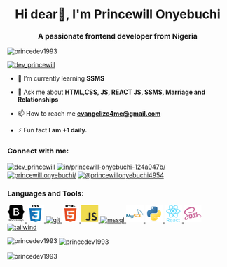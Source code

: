 <h1 align="center">Hi dear👋, I'm Princewill Onyebuchi</h1>
<h3 align="center">A passionate frontend developer from Nigeria</h3>
<img align = "right" width="400px src="https://media.tenor.com/BqbIhT4Mb7cAAAAd/programmer-rounded-edges.gif" />

<p align="left"> <img src="https://komarev.com/ghpvc/?username=princedev1993&label=Profile%20views&color=0e75b6&style=flat" alt="princedev1993" /> </p>

<p align="left"> <a href="https://twitter.com/dev_princewill" target="blank"><img src="https://img.shields.io/twitter/follow/dev_princewill?logo=twitter&style=for-the-badge" alt="dev_princewill" /></a> </p>

- 🌱 I’m currently learning **SSMS**

- 💬 Ask me about **HTML,CSS, JS, REACT JS, SSMS, Marriage and Relationships**

- 📫 How to reach me **evangelize4me@gmail.com**

- ⚡ Fun fact **I am +1 daily.**

<h3 align="left">Connect with me:</h3>
<p align="left">
<a href="https://twitter.com/dev_princewill" target="blank"><img align="center" src="https://raw.githubusercontent.com/rahuldkjain/github-profile-readme-generator/master/src/images/icons/Social/twitter.svg" alt="dev_princewill" height="30" width="40" /></a>
<a href="https://linkedin.com/in/in/princewill-onyebuchi-124a047b/" target="blank"><img align="center" src="https://raw.githubusercontent.com/rahuldkjain/github-profile-readme-generator/master/src/images/icons/Social/linked-in-alt.svg" alt="in/princewill-onyebuchi-124a047b/" height="30" width="40" /></a>
<a href="https://fb.com/princewill.onyebuchi/" target="blank"><img align="center" src="https://raw.githubusercontent.com/rahuldkjain/github-profile-readme-generator/master/src/images/icons/Social/facebook.svg" alt="princewill.onyebuchi/" height="30" width="40" /></a>
<a href="https://www.youtube.com/c/@princewillonyebuchi4954" target="blank"><img align="center" src="https://raw.githubusercontent.com/rahuldkjain/github-profile-readme-generator/master/src/images/icons/Social/youtube.svg" alt="@princewillonyebuchi4954" height="30" width="40" /></a>
</p>

<h3 align="left">Languages and Tools:</h3>
<p align="left"> <a href="https://getbootstrap.com" target="_blank" rel="noreferrer"> <img src="https://raw.githubusercontent.com/devicons/devicon/master/icons/bootstrap/bootstrap-plain-wordmark.svg" alt="bootstrap" width="40" height="40"/> </a> <a href="https://www.w3schools.com/css/" target="_blank" rel="noreferrer"> <img src="https://raw.githubusercontent.com/devicons/devicon/master/icons/css3/css3-original-wordmark.svg" alt="css3" width="40" height="40"/> </a> <a href="https://git-scm.com/" target="_blank" rel="noreferrer"> <img src="https://www.vectorlogo.zone/logos/git-scm/git-scm-icon.svg" alt="git" width="40" height="40"/> </a> <a href="https://www.w3.org/html/" target="_blank" rel="noreferrer"> <img src="https://raw.githubusercontent.com/devicons/devicon/master/icons/html5/html5-original-wordmark.svg" alt="html5" width="40" height="40"/> </a> <a href="https://developer.mozilla.org/en-US/docs/Web/JavaScript" target="_blank" rel="noreferrer"> <img src="https://raw.githubusercontent.com/devicons/devicon/master/icons/javascript/javascript-original.svg" alt="javascript" width="40" height="40"/> </a> <a href="https://www.microsoft.com/en-us/sql-server" target="_blank" rel="noreferrer"> <img src="https://www.svgrepo.com/show/303229/microsoft-sql-server-logo.svg" alt="mssql" width="40" height="40"/> </a> <a href="https://www.mysql.com/" target="_blank" rel="noreferrer"> <img src="https://raw.githubusercontent.com/devicons/devicon/master/icons/mysql/mysql-original-wordmark.svg" alt="mysql" width="40" height="40"/> </a> <a href="https://www.python.org" target="_blank" rel="noreferrer"> <img src="https://raw.githubusercontent.com/devicons/devicon/master/icons/python/python-original.svg" alt="python" width="40" height="40"/> </a> <a href="https://reactjs.org/" target="_blank" rel="noreferrer"> <img src="https://raw.githubusercontent.com/devicons/devicon/master/icons/react/react-original-wordmark.svg" alt="react" width="40" height="40"/> </a> <a href="https://sass-lang.com" target="_blank" rel="noreferrer"> <img src="https://raw.githubusercontent.com/devicons/devicon/master/icons/sass/sass-original.svg" alt="sass" width="40" height="40"/> </a> <a href="https://tailwindcss.com/" target="_blank" rel="noreferrer"> <img src="https://www.vectorlogo.zone/logos/tailwindcss/tailwindcss-icon.svg" alt="tailwind" width="40" height="40"/> </a> </p>

<p><img align="left" src="https://github-readme-stats.vercel.app/api/top-langs?username=princedev1993&show_icons=true&locale=en&layout=compact" alt="princedev1993" /></p>

<p>&nbsp;<img align="center" src="https://github-readme-stats.vercel.app/api?username=princedev1993&show_icons=true&locale=en" alt="princedev1993" /></p>

<p><img align="center" src="https://github-readme-streak-stats.herokuapp.com/?user=princedev1993&" alt="princedev1993" /></p>
